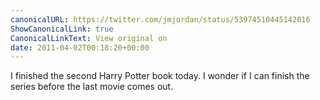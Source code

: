 ```yaml
---
canonicalURL: https://twitter.com/jmjordan/status/53974510445142016
ShowCanonicalLink: true
CanonicalLinkText: View original on
date: 2011-04-02T00:18:20+00:00
---
```

I finished the second Harry Potter book today. I wonder if I can finish the series before the last movie comes out.